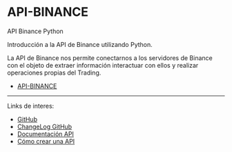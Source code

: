 # API-BINANCE
API Binance Python


Introducción a la API de Binance utilizando Python.

La API de Binance nos permite conectarnos a los servidores de Binance con el objeto de extraer información interactuar con ellos y realizar operaciones propias del Trading.

*   [API-BINANCE](https://github.com/P4t0R/API-Binance/blob/main/API_BINANCE.ipynb)




---

Links de interes: 

* [GitHub](https://github.com/binance-exchange/python-binance)
* [ChangeLog GitHub](https://binance-docs.github.io/apidocs/spot/en/#change-log)
* [Documentación API](https://python-binance.readthedocs.io/en/latest/index.html)
* [Cómo crear una API](https://www.binance.com/es/support/faq/360002502072)
